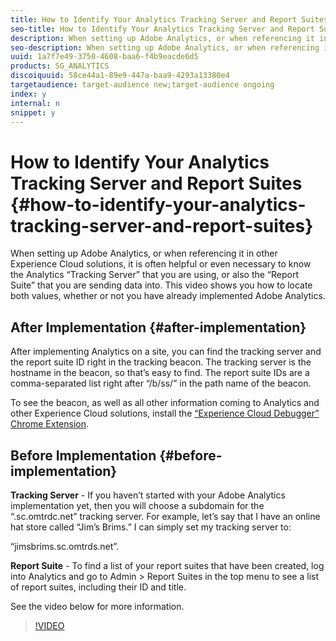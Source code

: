 ```yaml
---
title: How to Identify Your Analytics Tracking Server and Report Suites
seo-title: How to Identify Your Analytics Tracking Server and Report Suites
description: When setting up Adobe Analytics, or when referencing it in other Experience Cloud solutions, it is often helpful or even necessary to know the Analytics “Tracking Server” that you are using, or also the “Report Suite” that you are sending data into. This video shows you how to locate both values, whether or not you have already implemented Adobe Analytics.
seo-description: When setting up Adobe Analytics, or when referencing it in other Experience Cloud solutions, it is often helpful or even necessary to know the Analytics “Tracking Server” that you are using, or also the “Report Suite” that you are sending data into. This video shows you how to locate both values, whether or not you have already implemented Adobe Analytics.
uuid: 1a7f7e49-3750-4608-baa6-f4b9eacde6d5
products: SG_ANALYTICS
discoiquuid: 58ce44a1-89e9-447a-baa9-4293a13380e4
targetaudience: target-audience new;target-audience ongoing
index: y
internal: n
snippet: y
---
```


# How to Identify Your Analytics Tracking Server and Report Suites {#how-to-identify-your-analytics-tracking-server-and-report-suites}

When setting up Adobe Analytics, or when referencing it in other Experience Cloud solutions, it is often helpful or even necessary to know the Analytics “Tracking Server” that you are using, or also the “Report Suite” that you are sending data into. This video shows you how to locate both values, whether or not you have already implemented Adobe Analytics.

## After Implementation {#after-implementation}

After implementing Analytics on a site, you can find the tracking server and the report suite ID right in the tracking beacon. The tracking server is the hostname in the beacon, so that’s easy to find. The report suite IDs are a comma-separated list right after “/b/ss/” in the path name of the beacon.

To see the beacon, as well as all other information coming to Analytics and other Experience Cloud solutions, install the [“Experience Cloud Debugger” Chrome Extension](https://chrome.google.com/webstore/detail/adobe-experience-cloud-de/ocdmogmohccmeicdhlhhgepeaijenapj?hl=en).

## Before Implementation {#before-implementation}

**Tracking Server** - If you haven’t started with your Adobe Analytics implementation yet, then you will choose a subdomain for the “.sc.omtrdc.net” tracking server. For example, let’s say that I have an online hat store called “Jim’s Brims.” I can simply set my tracking server to:

“jimsbrims.sc.omtrds.net”.

**Report Suite** - To find a list of your report suites that have been created, log into Analytics and go to Admin &gt; Report Suites in the top menu to see a list of report suites, including their ID and title.

See the video below for more information.

>[!VIDEO](https://video.tv.adobe.com/v/26061/?quality=12)